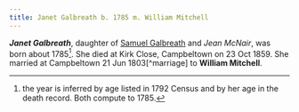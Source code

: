 ```yaml
---
title: Janet Galbreath b. 1785 m. William Mitchell
---
```

***Janet Galbreath***, daughter of [Samuel Galbreath](/people/galbreath-samuel-1736.md) and *Jean McNair*, was born about 1785[^birth]. 
She died at Kirk Close, Campbeltown on 23 Oct 1859.  She married at Campbeltown 21 Jun 1803[^marriage] to **William Mitchell**.


[^birth]: the year is inferred by age listed in 1792 Census and by her age in the  death record.  Both compute to 1785.

[^marraige]: OPR Campbeltown; marriage of William Mitchell and Janet Galbreath; 21/06/1803 MITCHELL, WILLIAM (Old Parish Registers Marriages 507/ 50 60 Campbeltown) Page 60 of 131; 
[ScotlandsPeople](https://www.scotlandspeople.gov.uk/view-image/nrs_opr_records/10066053?image=60)
    > William Mitchell and Janet Galbreath both of this Parish contracted
    > contracted 17th and were married the 21 June 1803.

